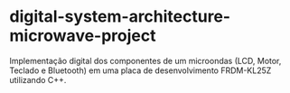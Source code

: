 # digital-system-architecture-microwave-project
Implementação digital dos componentes de um microondas (LCD, Motor, Teclado e Bluetooth) em uma placa de desenvolvimento FRDM-KL25Z utilizando C++.
